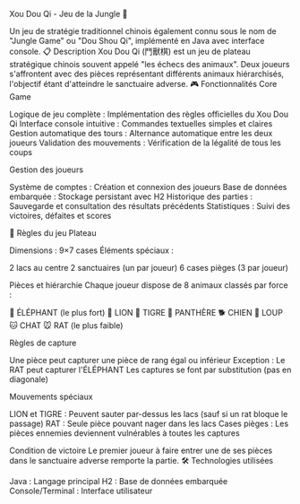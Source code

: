 Xou Dou Qi - Jeu de la Jungle 🐘

Un jeu de stratégie traditionnel chinois également connu sous le nom de "Jungle Game" ou "Dou Shou Qi", implémenté en Java avec interface console.
📋 Description
Xou Dou Qi (鬥獸棋) est un jeu de plateau stratégique chinois souvent appelé "les échecs des animaux". Deux joueurs s'affrontent avec des pièces représentant différents animaux hiérarchisés, l'objectif étant d'atteindre le sanctuaire adverse.
🎮 Fonctionnalités
Core Game

Logique de jeu complète : Implémentation des règles officielles du Xou Dou Qi
Interface console intuitive : Commandes textuelles simples et claires
Gestion automatique des tours : Alternance automatique entre les deux joueurs
Validation des mouvements : Vérification de la légalité de tous les coups

Gestion des joueurs

Système de comptes : Création et connexion des joueurs
Base de données embarquée : Stockage persistant avec H2
Historique des parties : Sauvegarde et consultation des résultats précédents
Statistiques : Suivi des victoires, défaites et scores

🎯 Règles du jeu
Plateau

Dimensions : 9×7 cases
Éléments spéciaux :

2 lacs au centre
2 sanctuaires (un par joueur)
6 cases pièges (3 par joueur)



Pièces et hiérarchie
Chaque joueur dispose de 8 animaux classés par force :

🐘 ÉLÉPHANT (le plus fort)
🦁 LION
🐅 TIGRE
🐆 PANTHÈRE
🐕 CHIEN
🐺 LOUP
🐱 CHAT
🐭 RAT (le plus faible)

Règles de capture

Une pièce peut capturer une pièce de rang égal ou inférieur
Exception : Le RAT peut capturer l'ÉLÉPHANT
Les captures se font par substitution (pas en diagonale)

Mouvements spéciaux

LION et TIGRE : Peuvent sauter par-dessus les lacs (sauf si un rat bloque le passage)
RAT : Seule pièce pouvant nager dans les lacs
Cases pièges : Les pièces ennemies deviennent vulnérables à toutes les captures

Condition de victoire
Le premier joueur à faire entrer une de ses pièces dans le sanctuaire adverse remporte la partie.
🛠️ Technologies utilisées

Java : Langage principal
H2 : Base de données embarquée
Console/Terminal : Interface utilisateur
